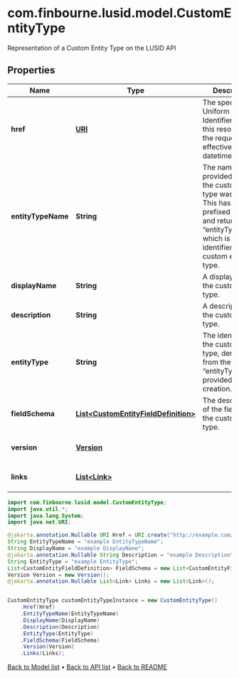 # com.finbourne.lusid.model.CustomEntityType
Representation of a Custom Entity Type on the LUSID API

## Properties

Name | Type | Description | Notes
------------ | ------------- | ------------- | -------------
**href** | [**URI**](URI.md) | The specific Uniform Resource Identifier (URI) for this resource at the requested effective and asAt datetime. | [optional] [default to URI]
**entityTypeName** | **String** | The name provided when the custom entity type was created. This has been prefixed with “~” and returned as “entityType”, which is the identifier for the custom entity type. | [default to String]
**displayName** | **String** | A display label for the custom entity type. | [default to String]
**description** | **String** | A description for the custom entity type. | [optional] [default to String]
**entityType** | **String** | The identifier for the custom entity type, derived from the “entityTypeName” provided on creation. | [default to String]
**fieldSchema** | [**List&lt;CustomEntityFieldDefinition&gt;**](CustomEntityFieldDefinition.md) | The description of the fields on the custom entity type. | [default to List<CustomEntityFieldDefinition>]
**version** | [**Version**](Version.md) |  | [default to Version]
**links** | [**List&lt;Link&gt;**](Link.md) |  | [optional] [default to List<Link>]

```java
import com.finbourne.lusid.model.CustomEntityType;
import java.util.*;
import java.lang.System;
import java.net.URI;

@jakarta.annotation.Nullable URI Href = URI.create("http://example.com/Href");
String EntityTypeName = "example EntityTypeName";
String DisplayName = "example DisplayName";
@jakarta.annotation.Nullable String Description = "example Description";
String EntityType = "example EntityType";
List<CustomEntityFieldDefinition> FieldSchema = new List<CustomEntityFieldDefinition>();
Version Version = new Version();
@jakarta.annotation.Nullable List<Link> Links = new List<Link>();


CustomEntityType customEntityTypeInstance = new CustomEntityType()
    .Href(Href)
    .EntityTypeName(EntityTypeName)
    .DisplayName(DisplayName)
    .Description(Description)
    .EntityType(EntityType)
    .FieldSchema(FieldSchema)
    .Version(Version)
    .Links(Links);
```


[Back to Model list](../README.md#documentation-for-models) &#8226; [Back to API list](../README.md#documentation-for-api-endpoints) &#8226; [Back to README](../README.md)
